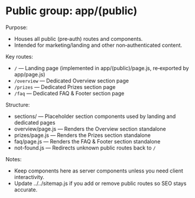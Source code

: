 # Public group: app/(public)

Purpose:
- Houses all public (pre‑auth) routes and components.
- Intended for marketing/landing and other non‑authenticated content.

Key routes:
- `/` — Landing page (implemented in app/(public)/page.js, re‑exported by app/page.js)
- `/overview` — Dedicated Overview section page
- `/prizes` — Dedicated Prizes section page
- `/faq` — Dedicated FAQ & Footer section page

Structure:
- sections/ — Placeholder section components used by landing and dedicated pages
- overview/page.js — Renders the Overview section standalone
- prizes/page.js — Renders the Prizes section standalone
- faq/page.js — Renders the FAQ & Footer section standalone
- not-found.js — Redirects unknown public routes back to `/`

Notes:
- Keep components here as server components unless you need client interactivity.
- Update ../../sitemap.js if you add or remove public routes so SEO stays accurate.
